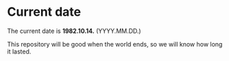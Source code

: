 # Current date

The current date is **1982.10.14.** (YYYY.MM.DD.)

This repository will be good when the world ends, so we will know how long it lasted.